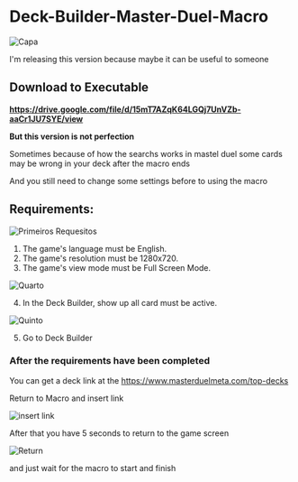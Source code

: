 # Deck-Builder-Master-Duel-Macro
![Capa](https://img.konami.com/yugioh/masterduel/images/logo.png)


I'm releasing this version because maybe it can be useful to someone
## Download to Executable

**https://drive.google.com/file/d/15mT7AZqK64LGQj7UnVZb-aaCr1JU7SYE/view**

**But this version is not perfection**

Sometimes because of how the searchs works in mastel duel some cards may be wrong in your deck after the macro ends

And you still need to change some settings before to using the macro

## **Requirements:**

![Primeiros Requesitos](https://cdn.discordapp.com/attachments/341613211478392833/960983744204902460/unknown.png)
1. The game's language must be English.
2. The game's resolution must be 1280x720.
3. The game's view mode must be Full Screen Mode.

![Quarto](https://cdn.discordapp.com/attachments/341613211478392833/960984777303937064/unknown.png)

4. In the Deck Builder, show up all card must be active.

![Quinto](https://cdn.discordapp.com/attachments/341613211478392833/960986980840271942/unknown.png)

5. Go to Deck Builder


### After the requirements have been completed

You can get a deck link at the https://www.masterduelmeta.com/top-decks

Return to Macro and insert link

![insert link](https://cdn.discordapp.com/attachments/341613211478392833/960997773094825994/unknown.png)

After that you have 5 seconds to return to the game screen

![Return](https://cdn.discordapp.com/attachments/341613211478392833/960998993897357403/unknown.png)

and just wait for the macro to start and finish
